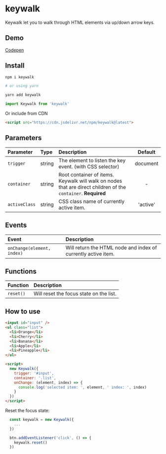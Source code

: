 # keywalk

Keywalk let you to walk through HTML elements via up/down arrow keys.

## Demo

[Codepen](https://codepen.io/dgknca/pen/mdRNeMw)

## Install

```bash
npm i keywalk

# or using yarn

yarn add keywalk
```

```js
import Keywalk from 'keywalk'
```

Or include from CDN

```html
<script src="https://cdn.jsdelivr.net/npm/keywalk@latest">
```

## Parameters

| Parameter     | Type   | Description                                                                                                      | Default  |
| :------------ | :----- | :--------------------------------------------------------------------------------------------------------------- | :------: |
| `trigger`     | string | The element to listen the key event. (with CSS selector)                                                         | document |
| `container`   | string | Root container of items. Keywalk will walk on nodes that are direct children of the `container`. <b>Required</b> |    -     |
| `activeClass` | string | CSS class name of currently active item.                                                                         | 'active' |

## Events

| Event                      | Description                                                   |
| :------------------------- | :------------------------------------------------------------ |
| `onChange(element, index)` | Will return the HTML node and index of currently active item. |

## Functions

| Function  | Description                             |
| :-------- | :-------------------------------------- |
| `reset()` | Will reset the focus state on the list. |

## How to use

```html
<input id="input" />
<ul class="list">
  <li>Orange</li>
  <li>Cherry</li>
  <li>Banana</li>
  <li>Apple</li>
  <li>Pineapple</li>
</ul>

<script>
  new Keywalk({
    trigger: '#input',
    container: '.list',
    onChange: (element, index) => {
      console.log('selected item: ', element, ' index: ', index)
    }
  })
</script>
```

Reset the focus state:

```js
  const keywalk = new Keywalk({
    ...
  })

  btn.addEventListener('click', () => {
    keywalk.reset()
  })
```
